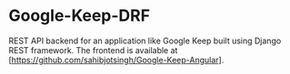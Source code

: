 # Google-Keep-DRF
REST API backend for an application like Google Keep built using Django REST framework. The frontend is available at [https://github.com/sahibjotsingh/Google-Keep-Angular].
